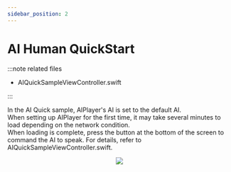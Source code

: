 ```yaml
---
sidebar_position: 2
---
```


# AI Human QuickStart

:::note related files

- AIQuickSampleViewController.swift

:::

In the AI Quick sample, AIPlayer's AI is set to the default AI.<br/>
When setting up AIPlayer for the first time, it may take several minutes to load depending on the network condition.<br/>
When loading is complete, press the button at the bottom of the screen to command the AI to speak. For details, refer to AIQuickSampleViewController.swift.

<p align="center">
<img src="/img/aihuman/ios/aisample_ss_quick.PNG" style={{zoom: "50%"}} />
</p>
